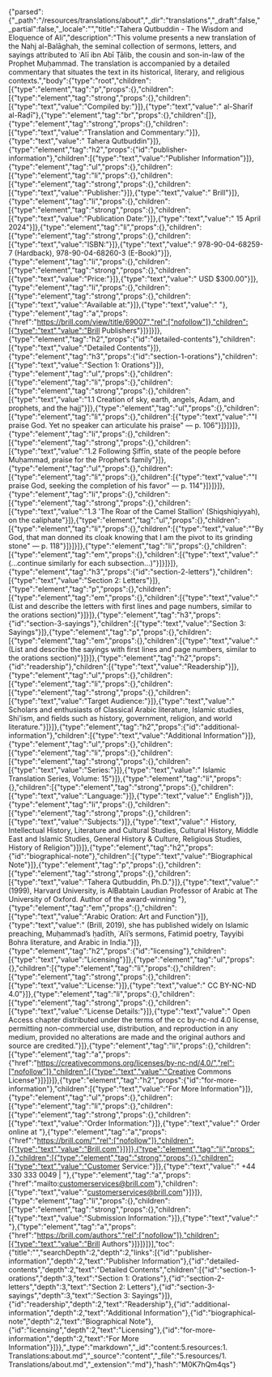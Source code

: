 {"parsed":{"_path":"/resources/translations/about","_dir":"translations","_draft":false,"_partial":false,"_locale":"","title":"Tahera Qutbuddin - The Wisdom and Eloquence of Ali","description":"This volume presents a new translation of the Nahj al-Balāghah, the seminal collection of sermons, letters, and sayings attributed to ʿAlī ibn Abī Ṭālib, the cousin and son-in-law of the Prophet Muḥammad. The translation is accompanied by a detailed commentary that situates the text in its historical, literary, and religious contexts.","body":{"type":"root","children":[{"type":"element","tag":"p","props":{},"children":[{"type":"element","tag":"strong","props":{},"children":[{"type":"text","value":"Compiled by:"}]},{"type":"text","value":" al-Sharīf al-Raḍī"},{"type":"element","tag":"br","props":{},"children":[]},{"type":"element","tag":"strong","props":{},"children":[{"type":"text","value":"Translation and Commentary:"}]},{"type":"text","value":" Tahera Qutbuddin"}]},{"type":"element","tag":"h2","props":{"id":"publisher-information"},"children":[{"type":"text","value":"Publisher Information"}]},{"type":"element","tag":"ul","props":{},"children":[{"type":"element","tag":"li","props":{},"children":[{"type":"element","tag":"strong","props":{},"children":[{"type":"text","value":"Publisher:"}]},{"type":"text","value":" Brill"}]},{"type":"element","tag":"li","props":{},"children":[{"type":"element","tag":"strong","props":{},"children":[{"type":"text","value":"Publication Date:"}]},{"type":"text","value":" 15 April 2024"}]},{"type":"element","tag":"li","props":{},"children":[{"type":"element","tag":"strong","props":{},"children":[{"type":"text","value":"ISBN:"}]},{"type":"text","value":" 978-90-04-68259-7 (Hardback), 978-90-04-68260-3 (E-Book)"}]},{"type":"element","tag":"li","props":{},"children":[{"type":"element","tag":"strong","props":{},"children":[{"type":"text","value":"Price:"}]},{"type":"text","value":" USD $300.00"}]},{"type":"element","tag":"li","props":{},"children":[{"type":"element","tag":"strong","props":{},"children":[{"type":"text","value":"Available at:"}]},{"type":"text","value":" "},{"type":"element","tag":"a","props":{"href":"https://brill.com/view/title/69007","rel":["nofollow"]},"children":[{"type":"text","value":"Brill Publishers"}]}]}]},{"type":"element","tag":"h2","props":{"id":"detailed-contents"},"children":[{"type":"text","value":"Detailed Contents"}]},{"type":"element","tag":"h3","props":{"id":"section-1-orations"},"children":[{"type":"text","value":"Section 1: Orations"}]},{"type":"element","tag":"ul","props":{},"children":[{"type":"element","tag":"li","props":{},"children":[{"type":"element","tag":"strong","props":{},"children":[{"type":"text","value":"1.1 Creation of sky, earth, angels, Adam, and prophets, and the hajj"}]},{"type":"element","tag":"ul","props":{},"children":[{"type":"element","tag":"li","props":{},"children":[{"type":"text","value":"\"I praise God. Yet no speaker can articulate his praise\" — p. 106"}]}]}]},{"type":"element","tag":"li","props":{},"children":[{"type":"element","tag":"strong","props":{},"children":[{"type":"text","value":"1.2 Following Ṣiffīn, state of the people before Muḥammad, praise for the Prophet’s family"}]},{"type":"element","tag":"ul","props":{},"children":[{"type":"element","tag":"li","props":{},"children":[{"type":"text","value":"\"I praise God, seeking the completion of his favor\" — p. 114"}]}]}]},{"type":"element","tag":"li","props":{},"children":[{"type":"element","tag":"strong","props":{},"children":[{"type":"text","value":"1.3 'The Roar of the Camel Stallion' (Shiqshiqiyyah), on the caliphate"}]},{"type":"element","tag":"ul","props":{},"children":[{"type":"element","tag":"li","props":{},"children":[{"type":"text","value":"\"By God, that man donned its cloak knowing that I am the pivot to its grinding stone\" — p. 118"}]}]}]},{"type":"element","tag":"li","props":{},"children":[{"type":"element","tag":"em","props":{},"children":[{"type":"text","value":"(...continue similarly for each subsection...)"}]}]}]},{"type":"element","tag":"h3","props":{"id":"section-2-letters"},"children":[{"type":"text","value":"Section 2: Letters"}]},{"type":"element","tag":"p","props":{},"children":[{"type":"element","tag":"em","props":{},"children":[{"type":"text","value":"(List and describe the letters with first lines and page numbers, similar to the orations section)"}]}]},{"type":"element","tag":"h3","props":{"id":"section-3-sayings"},"children":[{"type":"text","value":"Section 3: Sayings"}]},{"type":"element","tag":"p","props":{},"children":[{"type":"element","tag":"em","props":{},"children":[{"type":"text","value":"(List and describe the sayings with first lines and page numbers, similar to the orations section)"}]}]},{"type":"element","tag":"h2","props":{"id":"readership"},"children":[{"type":"text","value":"Readership"}]},{"type":"element","tag":"ul","props":{},"children":[{"type":"element","tag":"li","props":{},"children":[{"type":"element","tag":"strong","props":{},"children":[{"type":"text","value":"Target Audience:"}]},{"type":"text","value":" Scholars and enthusiasts of Classical Arabic literature, Islamic studies, Shi'ism, and fields such as history, government, religion, and world literature."}]}]},{"type":"element","tag":"h2","props":{"id":"additional-information"},"children":[{"type":"text","value":"Additional Information"}]},{"type":"element","tag":"ul","props":{},"children":[{"type":"element","tag":"li","props":{},"children":[{"type":"element","tag":"strong","props":{},"children":[{"type":"text","value":"Series:"}]},{"type":"text","value":" Islamic Translation Series, Volume: 15"}]},{"type":"element","tag":"li","props":{},"children":[{"type":"element","tag":"strong","props":{},"children":[{"type":"text","value":"Language:"}]},{"type":"text","value":" English"}]},{"type":"element","tag":"li","props":{},"children":[{"type":"element","tag":"strong","props":{},"children":[{"type":"text","value":"Subjects:"}]},{"type":"text","value":" History, Intellectual History, Literature and Cultural Studies, Cultural History, Middle East and Islamic Studies, General History & Culture, Religious Studies, History of Religion"}]}]},{"type":"element","tag":"h2","props":{"id":"biographical-note"},"children":[{"type":"text","value":"Biographical Note"}]},{"type":"element","tag":"p","props":{},"children":[{"type":"element","tag":"strong","props":{},"children":[{"type":"text","value":"Tahera Qutbuddin, Ph.D."}]},{"type":"text","value":" (1999), Harvard University, is AlBabtain Laudian Professor of Arabic at The University of Oxford. Author of the award-winning "},{"type":"element","tag":"em","props":{},"children":[{"type":"text","value":"Arabic Oration: Art and Function"}]},{"type":"text","value":" (Brill, 2019), she has published widely on Islamic preaching, Muḥammad’s ḥadīth, ʿAlī’s sermons, Fatimid poetry, Tayyibi Bohra literature, and Arabic in India."}]},{"type":"element","tag":"h2","props":{"id":"licensing"},"children":[{"type":"text","value":"Licensing"}]},{"type":"element","tag":"ul","props":{},"children":[{"type":"element","tag":"li","props":{},"children":[{"type":"element","tag":"strong","props":{},"children":[{"type":"text","value":"License:"}]},{"type":"text","value":" CC BY-NC-ND 4.0"}]},{"type":"element","tag":"li","props":{},"children":[{"type":"element","tag":"strong","props":{},"children":[{"type":"text","value":"License Details:"}]},{"type":"text","value":" Open Access chapter distributed under the terms of the cc by-nc-nd 4.0 license, permitting non-commercial use, distribution, and reproduction in any medium, provided no alterations are made and the original authors and source are credited."}]},{"type":"element","tag":"li","props":{},"children":[{"type":"element","tag":"a","props":{"href":"https://creativecommons.org/licenses/by-nc-nd/4.0/","rel":["nofollow"]},"children":[{"type":"text","value":"Creative Commons License"}]}]}]},{"type":"element","tag":"h2","props":{"id":"for-more-information"},"children":[{"type":"text","value":"For More Information"}]},{"type":"element","tag":"ul","props":{},"children":[{"type":"element","tag":"li","props":{},"children":[{"type":"element","tag":"strong","props":{},"children":[{"type":"text","value":"Order Information:"}]},{"type":"text","value":" Order online at "},{"type":"element","tag":"a","props":{"href":"https://brill.com/","rel":["nofollow"]},"children":[{"type":"text","value":"Brill.com"}]}]},{"type":"element","tag":"li","props":{},"children":[{"type":"element","tag":"strong","props":{},"children":[{"type":"text","value":"Customer Service:"}]},{"type":"text","value":" +44 330 333 0049 | "},{"type":"element","tag":"a","props":{"href":"mailto:customerservices@brill.com"},"children":[{"type":"text","value":"customerservices@brill.com"}]}]},{"type":"element","tag":"li","props":{},"children":[{"type":"element","tag":"strong","props":{},"children":[{"type":"text","value":"Submission Information:"}]},{"type":"text","value":" "},{"type":"element","tag":"a","props":{"href":"https://brill.com/authors","rel":["nofollow"]},"children":[{"type":"text","value":"Brill Authors"}]}]}]}],"toc":{"title":"","searchDepth":2,"depth":2,"links":[{"id":"publisher-information","depth":2,"text":"Publisher Information"},{"id":"detailed-contents","depth":2,"text":"Detailed Contents","children":[{"id":"section-1-orations","depth":3,"text":"Section 1: Orations"},{"id":"section-2-letters","depth":3,"text":"Section 2: Letters"},{"id":"section-3-sayings","depth":3,"text":"Section 3: Sayings"}]},{"id":"readership","depth":2,"text":"Readership"},{"id":"additional-information","depth":2,"text":"Additional Information"},{"id":"biographical-note","depth":2,"text":"Biographical Note"},{"id":"licensing","depth":2,"text":"Licensing"},{"id":"for-more-information","depth":2,"text":"For More Information"}]}},"_type":"markdown","_id":"content:5.resources:1. Translations:about.md","_source":"content","_file":"5.resources/1. Translations/about.md","_extension":"md"},"hash":"M0K7hQm4qs"}